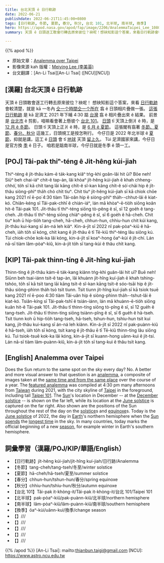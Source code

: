 ```yaml
---
title: 台北天頂 ê 日行軌跡
date: 2022-06-21
publishdate: 2022-06-21T11:45:00+0800
tags: [日行軌跡, 冬節, 夏節, 春分, 秋分, 台北 101, 北半球, 南半球, 換季]
hero: https://apod.nasa.gov/apod/fap/image/2206/AnalemmaTaipei_Lee_1080.jpg
summary: 天頂 ê 日頭逐工敢會行轉去原來彼位？袂呢！想袂知影這个答案，來看日行軌跡會較清楚。

---
```


{{% apod %}}

- 原始文章：[Analemma over Taipei](https://apod.nasa.gov/apod/ap220621.html)
- 影像來源 kah 版權：[Meiying Lee (李美英)](https://www.youtube.com/user/lmeiying)
- 台文翻譯：[An-Li Tsai][An-Li Tsai] ([NCU][NCU])

## [漢羅] 台北天頂 ê 日行軌跡
天頂 ê 日頭敢會逐工行轉去原來彼位？袂呢！
想袂知影這个答案，來看 [日行軌跡][analemma] 會較清楚，就是 kā 一冬內 [仝一个時間仝一个所在][same time and from the same place] 翕 ê 日頭相片疊做一張。
[這張日行軌跡][featured analemma] 是 kā 足濟工 2021 年下晡 4:30 踮 [台灣][Taiwan] 翕 ê 相片疊出來 ê 結果。
前景是 [台北市][Taipei] ê 剪影，咱嘛看會著上懸彼个 [台北 101][Taipei 101]。
[日頭][Sun] tī 天頂上倒爿 ê 時，是 [12 月 ê 冬節][December solstice]。
日頭 tī 天頂上正爿 ê 時，是 [6 月 ê 夏節][June solstice 1]。
這張閣有翕著 [冬節、夏節][solstice]、[春分、秋分][equinoxe t] 這幾工，日頭規工是按怎咧行。
今仔日是 2022 年北半球 ê [夏節][June solstice 2]，抑就是講，這工 ê [日頭][Sun spends] 會 tī [地球][Earth] 天頂 [留上久][longest time t]。
Tùi 足濟國家來講，今仔日是官方換 [季][season] ê 日子。
咱若是踮南半球，今仔日就是冬季 ê 頭一工。

## [POJ] Tâi-pak thiⁿ-téng ê Ji̍t-hêng kúi-jiah
Thiⁿ-téng ê ji̍t-thâu kám-ē ta̍k-kang kiâⁿ tńg-khì goân-lâi hit ūi? Bōe neh!
Siūⁿ beh chai-iáⁿ chit-ê tap-àn, lâi khòaⁿ ji̍t-hêng kúi-jiah ē khah chheng-chhó͘, to̍h sī kā chi̍t tang lāi kāng chi̍t-ê sî-kan kāng chi̍t-ê só͘-chāi hip ê ji̍t-thâu siòng-phìⁿ tha̍h chò chi̍t tiuⁿ.
Chit tiuⁿ ji̍t-hêng kúi-jiah sī kā chiok chōe kang 2021 nî ē-po͘ 4:30 tiàm Tâi-oân hip ê siòng-phìⁿ tha̍h--chhut-lâi ê kiat-kó.
Chiân-kéng sī Tâi-pak-chhī ê chián-iáⁿ, lán mā khòaⁿ-ē-tio̍h siōng koân hit-ê Tâi-pak 101.
Ji̍t-thâu tī thiⁿ-téng siōng tò-pêng ê sī, sī 12 goe̍h ê tang-cheh.
Ji̍t-thâu tī thiⁿ-téng siōng chiàⁿ-pêng ê sî, sī 6 goe̍h ê hā-cheh.
Chit tiuⁿ koh ū hip-tio̍h tang-cheh, hā-cheh, chhun-hun, chhiu-hun chit kúi kang, ji̍t-thâu kui-kang sī án-ná leh kiâⁿ.
Kin-á-ji̍t sī 2022 nî pak-pòaⁿ-kiû ê hā-cheh, ia̍h to̍h sī kóng, chit kang ê ji̍t-thâu ē tī Tē-kiû thiⁿ-téng lâu siōng kú.
Tùi chiok-chōe kok-ka lâi kóng, kin-á-ji̍t sī koaⁿ-hong ōaⁿ-kùi ê ji̍t-chí.
Lán nā-sī tiàm lâm-pòaⁿ-kiû, kin-á-ji̍t to̍h sī tang-kùi ê thâu chi̍t kang.

## [KIP] Tâi-pak thinn-tíng ê Ji̍t-hîng kuí-jiah
Thinn-tíng ê ji̍t-thâu kám-ē ta̍k-kang kiânn tńg-khì guân-lâi hit uī? Buē neh!
Siūnn beh tsai-iánn tsit-ê tap-àn, lâi khuànn ji̍t-hîng kuí-jiah ē khah tshing-tshóo, to̍h sī kā tsi̍t tang lāi kāng tsi̍t-ê sî-kan kāng tsi̍t-ê sóo-tsāi hip ê ji̍t-thâu siòng-phìnn tha̍h tsò tsi̍t tiunn.
Tsit tiunn ji̍t-hîng kuí-jiah sī kā tsiok tsuē kang 2021 nî ē-poo 4:30 tiàm Tâi-uân hip ê siòng-phìnn tha̍h--tshut-lâi ê kiat-kó.
Tsiân-kíng sī Tâi-pak-tshī ê tsián-iánn, lán mā khuànn-ē-tio̍h siōng kuân hit-ê Tâi-pak 101.
Ji̍t-thâu tī thinn-tíng siōng tò-pîng ê sī, sī 12 gue̍h ê tang-tseh.
Ji̍t-thâu tī thinn-tíng siōng tsiànn-pîng ê sî, sī 6 gue̍h ê hā-tseh.
Tsit tiunn koh ū hip-tio̍h tang-tseh, hā-tseh, tshun-hun, tshiu-hun tsit kuí kang, ji̍t-thâu kui-kang sī án-ná leh kiânn.
Kin-á-ji̍t sī 2022 nî pak-puànn-kiû ê hā-tseh, ia̍h to̍h sī kóng, tsit kang ê ji̍t-thâu ē tī Tē-kiû thinn-tíng lâu siōng kú.
Tuì tsiok-tsuē kok-ka lâi kóng, kin-á-ji̍t sī kuann-hong uānn-kuì ê ji̍t-tsí.
Lán nā-sī tiàm lâm-puànn-kiû, kin-á-ji̍t to̍h sī tang-kuì ê thâu tsi̍t kang.

## [English] Analemma over Taipei

Does the Sun return to the same spot on the sky every day?
No.
A better and more visual answer to that question is an [analemma][analemma], a composite of images taken at the [same time and from the same place][same time and from the same place] over the course of a year.
The [featured analemma][featured analemma] was compiled at 4:30 pm many afternoons from [Taiwan][Taiwan] during 2021, with the city skyline of [Taipei][Taipei] in the foreground, including tall [Taipei 101][Taipei 101].
The [Sun][Sun]'s location in December -- at the [December solstice][December solstice] -- is shown on the far left, while its location at the [June solstice][June solstice 1] is captured on the far right.
Also shown are the positions of the Sun throughout the rest of the day on the [solstice][solstice]s and [equinoxe][equinoxe e]s.
Today is the [June solstice][June solstice 2] of 2022, the day in [Earth][Earth]'s northern hemisphere when the [Sun spends][Sun spends] the [longest time][longest time e] in the sky.
In many countries, today marks the official beginning of a new [season][season], for example winter in Earth's southern hemisphere.

## 詞彙學習（漢羅/POJ/KIP/華語/English）
- 【日行軌跡】ji̍t-hêng kúi-jiah/ji̍t-hîng kuí-jiah/日行跡/Analemma
- 【冬節】tang-cheh/tang-tseh/冬至/winter solstice
- 【夏節】hā-cheh/hā-tseh/夏至/summer solstice
- 【春分】chhun-hun/tshun-hun/春分/spring equinoxe
- 【秋分】chhiu-hun/tshiu-hun/秋分/autumn equinoxe
- 【台北 101】Tâi-pak it-khòng-it/Tâi-pak it-khòng-it/台北 101/Taipei 101
- 【北半球】pak-pòaⁿ-kiû/pak-puànn-kiû/北半球/northern hemisphere
- 【南半球】lâm-pòaⁿ-kiû/lâm-puànn-kiû/南半球/southern hemisphere
- 【換季】ōaⁿ-kùi/uānn-kuì/換季/change season
- 【】///
- 【】///
- 【】///
- 【】///
- 【】///

{{% /apod %}}
[An-Li Tsai]: mailto:thianbun.taigi@gmail.com
[NCU]: https://www.astro.ncu.edu.tw

[copyright]: https://apod.nasa.gov/apod/fap/lib/about_apod.html#srapply

[analemma]:https://apod.nasa.gov/apod/ap130922.html
[same time and from the same place]:https://apod.nasa.gov/apod/ap190621.html
[featured analemma]:https://youtu.be/59MW1aqO7L4?t=56
[Taiwan]:https://en.wikipedia.org/wiki/Taiwan
[Taipei]:https://youtu.be/ZABVA1SH9VE
[Taipei 101]:https://en.wikipedia.org/wiki/Taipei_101
[Sun]:https://solarsystem.nasa.gov/solar-system/sun/in-depth/
[December solstice]:https://www.timeanddate.com/calendar/december-solstice.html
[June solstice 1]:https://earthsky.org/astronomy-essentials/everything-you-need-to-know-june-solstice/
[solstice]:https://apod.nasa.gov/apod/ap170621.html
[equinoxe e]:https://apod.nasa.gov/apod/ap210922.html
[equinoxe t]:https://apod.tw/daily/20210922/
[June solstice 2]:https://en.wikipedia.org/wiki/June_solstice
[Earth]:https://solarsystem.nasa.gov/planets/earth/overview/
[Sun spends]:https://www.seniorcatwellness.com/wp-content/uploads/2020/06/do-cats-like-sitting-in-the-sun.jpg
[longest time e]:https://apod.nasa.gov/apod/ap220321.html
[longest time t]:https://apod.tw/daily/20220321/
[season]:https://spaceplace.nasa.gov/seasons/en/
